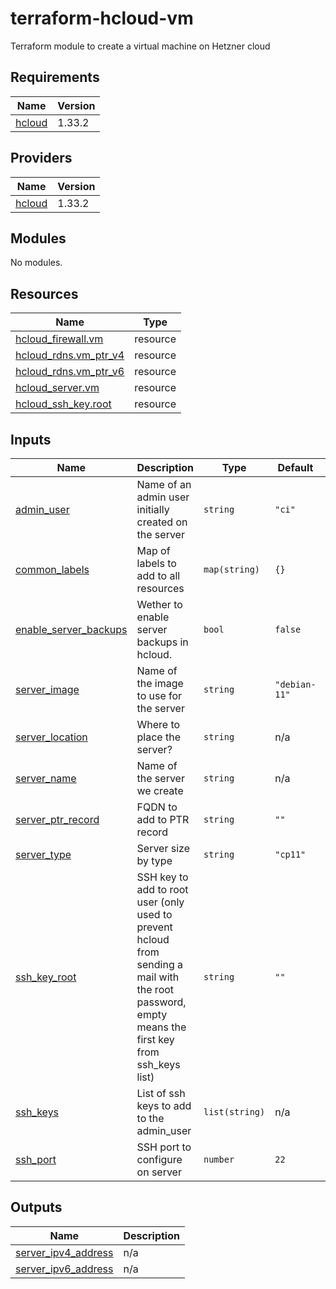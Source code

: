 # terraform-hcloud-vm

Terraform module to create a virtual machine on Hetzner cloud

<!-- BEGIN_TF_DOCS -->
## Requirements

| Name | Version |
|------|---------|
| <a name="requirement_hcloud"></a> [hcloud](#requirement\_hcloud) | 1.33.2 |

## Providers

| Name | Version |
|------|---------|
| <a name="provider_hcloud"></a> [hcloud](#provider\_hcloud) | 1.33.2 |

## Modules

No modules.

## Resources

| Name | Type |
|------|------|
| [hcloud_firewall.vm](https://registry.terraform.io/providers/hetznercloud/hcloud/1.33.2/docs/resources/firewall) | resource |
| [hcloud_rdns.vm_ptr_v4](https://registry.terraform.io/providers/hetznercloud/hcloud/1.33.2/docs/resources/rdns) | resource |
| [hcloud_rdns.vm_ptr_v6](https://registry.terraform.io/providers/hetznercloud/hcloud/1.33.2/docs/resources/rdns) | resource |
| [hcloud_server.vm](https://registry.terraform.io/providers/hetznercloud/hcloud/1.33.2/docs/resources/server) | resource |
| [hcloud_ssh_key.root](https://registry.terraform.io/providers/hetznercloud/hcloud/1.33.2/docs/resources/ssh_key) | resource |

## Inputs

| Name | Description | Type | Default | Required |
|------|-------------|------|---------|:--------:|
| <a name="input_admin_user"></a> [admin\_user](#input\_admin\_user) | Name of an admin user initially created on the server | `string` | `"ci"` | no |
| <a name="input_common_labels"></a> [common\_labels](#input\_common\_labels) | Map of labels to add to all resources | `map(string)` | `{}` | no |
| <a name="input_enable_server_backups"></a> [enable\_server\_backups](#input\_enable\_server\_backups) | Wether to enable server backups in hcloud. | `bool` | `false` | no |
| <a name="input_server_image"></a> [server\_image](#input\_server\_image) | Name of the image to use for the server | `string` | `"debian-11"` | no |
| <a name="input_server_location"></a> [server\_location](#input\_server\_location) | Where to place the server? | `string` | n/a | yes |
| <a name="input_server_name"></a> [server\_name](#input\_server\_name) | Name of the server we create | `string` | n/a | yes |
| <a name="input_server_ptr_record"></a> [server\_ptr\_record](#input\_server\_ptr\_record) | FQDN to add to PTR record | `string` | `""` | no |
| <a name="input_server_type"></a> [server\_type](#input\_server\_type) | Server size by type | `string` | `"cp11"` | no |
| <a name="input_ssh_key_root"></a> [ssh\_key\_root](#input\_ssh\_key\_root) | SSH key to add to root user (only used to prevent hcloud from sending a mail with the root password, empty means the first key from ssh\_keys list) | `string` | `""` | no |
| <a name="input_ssh_keys"></a> [ssh\_keys](#input\_ssh\_keys) | List of ssh keys to add to the admin\_user | `list(string)` | n/a | yes |
| <a name="input_ssh_port"></a> [ssh\_port](#input\_ssh\_port) | SSH port to configure on server | `number` | `22` | no |

## Outputs

| Name | Description |
|------|-------------|
| <a name="output_server_ipv4_address"></a> [server\_ipv4\_address](#output\_server\_ipv4\_address) | n/a |
| <a name="output_server_ipv6_address"></a> [server\_ipv6\_address](#output\_server\_ipv6\_address) | n/a |
<!-- END_TF_DOCS -->